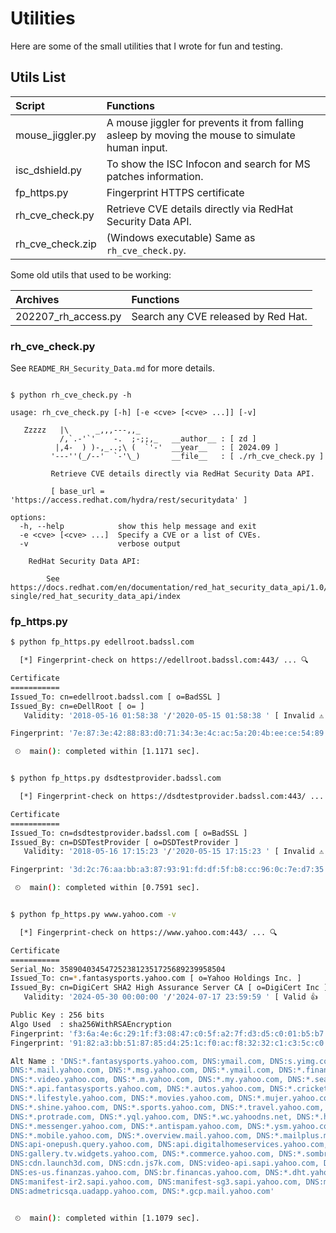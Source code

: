 # Utilities
Here are some of the small utilities that I wrote for fun and testing. 

## Utils List

| Script | Functions |
| :----- | :-------- |
| mouse_jiggler.py | A mouse jiggler for prevents it from falling asleep by moving the mouse to simulate human input. |
| isc_dshield.py | To show the ISC Infocon and search for MS patches information. |
| fp_https.py | Fingerprint HTTPS certificate |
| rh_cve_check.py | Retrieve CVE details directly via RedHat Security Data API. |
| rh_cve_check.zip | (Windows executable) Same as `rh_cve_check.py`. |

Some old utils that used to be working:

| Archives | Functions |
| :------- | :-------- |
| 202207_rh_access.py | Search any CVE released by Red Hat. |

### rh_cve_check.py

See `README_RH_Security_Data.md` for more details.

```console

$ python rh_cve_check.py -h 

usage: rh_cve_check.py [-h] [-e <cve> [<cve> ...]] [-v]

   Zzzzz   |\      _,,,---,,_
           /,`.-'`'    -.  ;-;;,_   __author__ : [ zd ]
          |,4-  ) )-,_..;\ (  `'-'  __year__   : [ 2024.09 ]
         '---''(_/--'  `-'\_)       __file__   : [ ./rh_cve_check.py ]

         Retrieve CVE details directly via RedHat Security Data API.

         [ base_url = 'https://access.redhat.com/hydra/rest/securitydata' ]

options:
  -h, --help            show this help message and exit
  -e <cve> [<cve> ...]  Specify a CVE or a list of CVEs.
  -v                    verbose output

    RedHat Security Data API:

        See https://docs.redhat.com/en/documentation/red_hat_security_data_api/1.0/html-single/red_hat_security_data_api/index

```

### fp_https.py

```bash
$ python fp_https.py edellroot.badssl.com

  [*] Fingerprint-check on https://edellroot.badssl.com:443/ ... 🔍

Certificate
===========
Issued_To: cn=edellroot.badssl.com [ o=BadSSL ]
Issued_By: cn=eDellRoot [ o= ]
   Validity: '2018-05-16 01:58:38 '/'2020-05-15 01:58:38 ' [ Invalid ⚠  ]

Fingerprint: '7e:87:3e:42:88:83:d0:71:34:3e:4c:ac:5a:20:4b:ee:ce:54:89:e0' 👍 [SHA1]

 ⏲  main(): completed within [1.1171 sec].


$ python fp_https.py dsdtestprovider.badssl.com

  [*] Fingerprint-check on https://dsdtestprovider.badssl.com:443/ ... 🔍

Certificate
===========
Issued_To: cn=dsdtestprovider.badssl.com [ o=BadSSL ]
Issued_By: cn=DSDTestProvider [ o=DSDTestProvider ]
   Validity: '2018-05-16 17:15:23 '/'2020-05-15 17:15:23 ' [ Invalid ⚠  ]

Fingerprint: '3d:2c:76:aa:bb:a3:87:93:91:fd:df:5f:b8:cc:96:0c:7e:d7:35:74' 👍 [SHA1]

 ⏲  main(): completed within [0.7591 sec].


$ python fp_https.py www.yahoo.com -v

  [*] Fingerprint-check on https://www.yahoo.com:443/ ... 🔍

Certificate
===========
Serial_No: 3589040345472523812351725689239958504
Issued_To: cn=*.fantasysports.yahoo.com [ o=Yahoo Holdings Inc. ]
Issued_By: cn=DigiCert SHA2 High Assurance Server CA [ o=DigiCert Inc ]
   Validity: '2024-05-30 00:00:00 '/'2024-07-17 23:59:59 ' [ Valid 👍  ]

Public Key : 256 bits
Algo Used  : sha256WithRSAEncryption
Fingerprint: 'f3:6a:4e:6c:29:1f:f3:08:47:c0:5f:a2:7f:d3:d5:c0:01:b5:b7:3f' 👍 [SHA1]
Fingerprint: '91:82:a3:bb:51:87:85:d4:25:1c:f0:ac:f8:32:32:c1:c3:5c:c0:95:9f:06:01:38:d2:b4:7d:98:b0:80:04:ef' 👍 [SHA256]

Alt Name : 'DNS:*.fantasysports.yahoo.com, DNS:ymail.com, DNS:s.yimg.com, DNS:*.yahoo.com, DNS:*.calendar.yahoo.com, DNS:*.groups.yahoo.com,
DNS:*.mail.yahoo.com, DNS:*.msg.yahoo.com, DNS:*.ymail.com, DNS:*.finance.yahoo.com, DNS:*.news.yahoo.com, DNS:de.nachrichten.yahoo.com,
DNS:*.video.yahoo.com, DNS:*.m.yahoo.com, DNS:*.my.yahoo.com, DNS:*.search.yahoo.com, DNS:*.secure.yahoo.com, DNS:*.yahooapis.com, DNS:*.mg.mail.yahoo.com,
DNS:*.api.fantasysports.yahoo.com, DNS:*.autos.yahoo.com, DNS:*.cricket.yahoo.com, DNS:*.football.fantasysports.yahoo.com, DNS:*.games.yahoo.com,
DNS:*.lifestyle.yahoo.com, DNS:*.movies.yahoo.com, DNS:*.mujer.yahoo.com, DNS:*.music.yahoo.com, DNS:*.safely.yahoo.com, DNS:*.screen.yahoo.com,
DNS:*.shine.yahoo.com, DNS:*.sports.yahoo.com, DNS:*.travel.yahoo.com, DNS:*.tv.yahoo.com, DNS:*.weather.yahoo.com, DNS:*.notepad.yahoo.com,
DNS:*.protrade.com, DNS:*.yql.yahoo.com, DNS:*.wc.yahoodns.net, DNS:*.help.yahoo.com, DNS:*.celebrity.yahoo.com, DNS:*.ybp.yahoo.com, DNS:*.geo.yahoo.com,
DNS:*.messenger.yahoo.com, DNS:*.antispam.yahoo.com, DNS:*.ysm.yahoo.com, DNS:video.media.yql.yahoo.com, DNS:*.tripod.yahoo.com, DNS:*.iris.yahoo.com,
DNS:*.mobile.yahoo.com, DNS:*.overview.mail.yahoo.com, DNS:*.mailplus.mail.yahoo.com, DNS:*.xobni.yahoo.com, DNS:onepush.query.yahoo.com,
DNS:api-onepush.query.yahoo.com, DNS:api.digitalhomeservices.yahoo.com, DNS:commsdata.api.yahoo.com, DNS:*.commsdata.api.yahoo.com,
DNS:gallery.tv.widgets.yahoo.com, DNS:*.commerce.yahoo.com, DNS:*.sombrero.yahoo.net, DNS:*.tw.campaign.yahoo.com, DNS:*.dispatcher.yahoo.com,
DNS:cdn.launch3d.com, DNS:cdn.js7k.com, DNS:video-api.sapi.yahoo.com, DNS:manifest.sapi.yahoo.com, DNS:*.vto.commerce.yahoo.com,
DNS:es-us.finanzas.yahoo.com, DNS:br.financas.yahoo.com, DNS:*.dht.yahoo.com, DNS:manifest-bf1.sapi.yahoo.com, DNS:manifest-gq1.sapi.yahoo.com,
DNS:manifest-ir2.sapi.yahoo.com, DNS:manifest-sg3.sapi.yahoo.com, DNS:manifest-ne1.sapi.yahoo.com, DNS:admetrics.uadapp.yahoo.com,
DNS:admetricsqa.uadapp.yahoo.com, DNS:*.gcp.mail.yahoo.com'


 ⏲  main(): completed within [1.1079 sec].

```

<!--
## Screenshots

![rh_access.py](screenshots/RH_Access.png)
 -->
